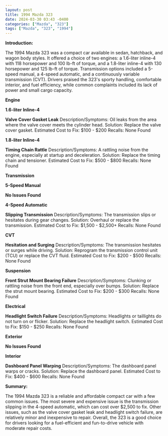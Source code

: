 ```yaml
---
layout: post
title: 1994 Mazda 323
date: 2024-03-30 03:43 -0400
categories: ["Mazda", "323"]
tags: ["Mazda", "323", "1994"]
---
```

**Introduction:**

The 1994 Mazda 323 was a compact car available in sedan, hatchback, and wagon body styles. It offered a choice of two engines: a 1.6-liter inline-4 with 118 horsepower and 100 lb-ft of torque, and a 1.8-liter inline-4 with 130 horsepower and 125 lb-ft of torque. Transmission options included a 5-speed manual, a 4-speed automatic, and a continuously variable transmission (CVT). Drivers praised the 323's sporty handling, comfortable interior, and fuel efficiency, while common complaints included its lack of power and small cargo capacity.

**Engine**

**1.6-liter Inline-4**

**Valve Cover Gasket Leak**
Description/Symptoms: Oil leaks from the area where the valve cover meets the cylinder head.
Solution: Replace the valve cover gasket.
Estimated Cost to Fix: $100 - $200
Recalls: None Found

**1.8-liter Inline-4**

**Timing Chain Rattle**
Description/Symptoms: A rattling noise from the engine, especially at startup and deceleration.
Solution: Replace the timing chain and tensioner.
Estimated Cost to Fix: $500 - $800
Recalls: None Found

**Transmission**

**5-Speed Manual**

**No Issues Found**

**4-Speed Automatic**

**Slipping Transmission**
Description/Symptoms: The transmission slips or hesitates during gear changes.
Solution: Overhaul or replace the transmission.
Estimated Cost to Fix: $1,500 - $2,500+
Recalls: None Found

**CVT**

**Hesitation and Surging**
Description/Symptoms: The transmission hesitates or surges while driving.
Solution: Reprogram the transmission control unit (TCU) or replace the CVT fluid.
Estimated Cost to Fix: $200 - $500
Recalls: None Found

**Suspension**

**Front Strut Mount Bearing Failure**
Description/Symptoms: Clunking or rattling noise from the front end, especially over bumps.
Solution: Replace the strut mount bearing.
Estimated Cost to Fix: $200 - $300
Recalls: None Found

**Electrical**

**Headlight Switch Failure**
Description/Symptoms: Headlights or taillights do not turn on or flicker.
Solution: Replace the headlight switch.
Estimated Cost to Fix: $150 - $250
Recalls: None Found

**Exterior**

**No Issues Found**

**Interior**

**Dashboard Panel Warping**
Description/Symptoms: The dashboard panel warps or cracks.
Solution: Replace the dashboard panel.
Estimated Cost to Fix: $400 - $600
Recalls: None Found

**Summary:**

The 1994 Mazda 323 is a reliable and affordable compact car with a few common issues. The most severe and expensive issue is the transmission slipping in the 4-speed automatic, which can cost over $2,500 to fix. Other issues, such as the valve cover gasket leak and headlight switch failure, are relatively minor and inexpensive to repair. Overall, the 323 is a good choice for drivers looking for a fuel-efficient and fun-to-drive vehicle with moderate repair costs.

